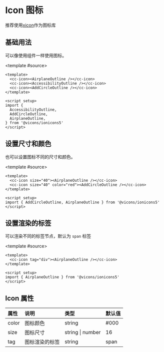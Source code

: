# Icon 图标

推荐使用[xicon](https://www.xicons.org/#/)作为图标库

## 基础用法

可以像使用组件一样使用图标。

<script setup>
import { AirplaneOutline, AccessibilityOutline, AddCircleOutline } from '@vicons/ionicons5'
</script>

<demo>
<cc-icon><AirplaneOutline /></cc-icon>
<cc-icon><AccessibilityOutline /></cc-icon>
<cc-icon><AddCircleOutline /></cc-icon>

<template #source>

```vue
<template>
  <cc-icon><AirplaneOutline /></cc-icon>
  <cc-icon><AccessibilityOutline /></cc-icon>
  <cc-icon><AddCircleOutline /></cc-icon>
</template>

<script setup>
import {
  AccessibilityOutline,
  AddCircleOutline,
  AirplaneOutline,
} from '@vicons/ionicons5'
</script>
```

</template>

</demo>

## 设置尺寸和颜色

也可以设置图标不同的尺寸和颜色。

<demo>
<cc-icon size="40"><AirplaneOutline /></cc-icon>
<cc-icon size="40" color="red"><AddCircleOutline /></cc-icon>

<template #source>

```vue
<template>
  <cc-icon size="40"><AirplaneOutline /></cc-icon>
  <cc-icon size="40" color="red"><AddCircleOutline /></cc-icon>
</template>

<script setup>
import { AddCircleOutline, AirplaneOutline } from '@vicons/ionicons5'
</script>
```

</template>

</demo>

## 设置渲染的标签

可以渲染不同的标签节点，默认为 `span` 标签

<demo>
<cc-icon tag="div"><AirplaneOutline /></cc-icon>

<template #source>

```vue
<template>
  <cc-icon tag="div"><AirplaneOutline /></cc-icon>
</template>

<script setup>
import { AirplaneOutline } from '@vicons/ionicons5'
</script>
```

</template>

</demo>

## Icon 属性

| 属性  | 说明           | 类型             | 默认值 |
| :---- | :------------- | :--------------- | :----- |
| color | 图标颜色       | string           | #000   |
| size  | 图标尺寸       | string \| number | 16     |
| tag   | 图标渲染的标签 | string           | span   |
